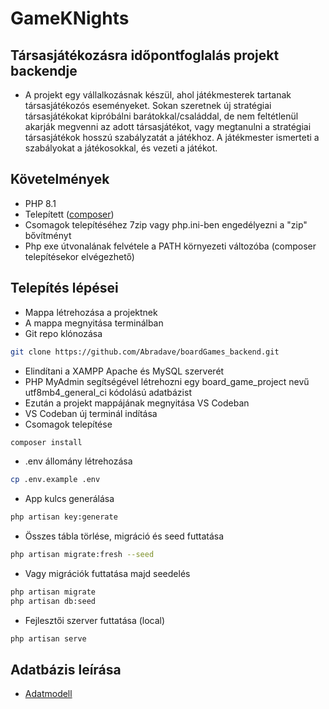 # GameKNights 

## Társasjátékozásra időpontfoglalás projekt backendje

- A projekt egy vállalkozásnak készül, ahol játékmesterek tartanak társasjátékozós eseményeket. Sokan szeretnek új stratégiai társasjátékokat kipróbálni barátokkal/családdal, de nem feltétlenül akarják megvenni az adott társasjátékot, vagy megtanulni a stratégiai társasjátékok hosszú szabályzatát a játékhoz. A játékmester ismerteti a szabályokat a játékosokkal, és vezeti a játékot.

## Követelmények

- PHP 8.1
- Telepített ([composer](https://getcomposer.org/))
- Csomagok telepítéséhez 7zip vagy php.ini-ben engedélyezni a "zip" bővítményt
- Php exe útvonalának felvétele a PATH környezeti változóba (composer telepítésekor elvégezhető)

## Telepítés lépései

- Mappa létrehozása a projektnek
- A mappa megnyitása terminálban
- Git repo klónozása

```sh
git clone https://github.com/Abradave/boardGames_backend.git
```

- Elindítani a XAMPP Apache és MySQL szerverét
- PHP MyAdmin segítségével létrehozni egy board_game_project nevű utf8mb4_general_ci kódolású adatbázist
- Ezután a projekt mappájának megnyitása VS Codeban
- VS Codeban új terminál indítása
- Csomagok telepítése

```sh
composer install
```

- .env állomány létrehozása
  
```sh
cp .env.example .env
```

- App kulcs generálása
  
```sh
php artisan key:generate 
```

- Összes tábla törlése, migráció és seed futtatása

```sh
php artisan migrate:fresh --seed
```

- Vagy migrációk futtatása majd seedelés

```sh
php artisan migrate
php artisan db:seed
```

- Fejlesztői szerver futtatása (local)

```sh
php artisan serve
```

## Adatbázis leírása

- [Adatmodell][def]

[def]: https://github.com/Abradave/boardGames_backend/wiki/Adatmodell